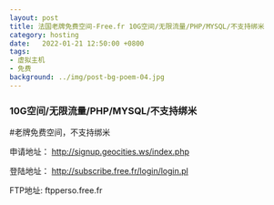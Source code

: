 ```yaml
---
layout: post
title: 法国老牌免费空间-Free.fr 10G空间/无限流量/PHP/MYSQL/不支持绑米
category: hosting
date:   2022-01-21 12:50:00 +0800
tags:
- 虚拟主机
- 免费
background: ../img/post-bg-poem-04.jpg
---
```


### 10G空间/无限流量/PHP/MYSQL/不支持绑米

#老牌免费空间，不支持绑米

申请地址：
http://signup.geocities.ws/index.php

登陆地址：
http://subscribe.free.fr/login/login.pl

FTP地址: 
ftpperso.free.fr